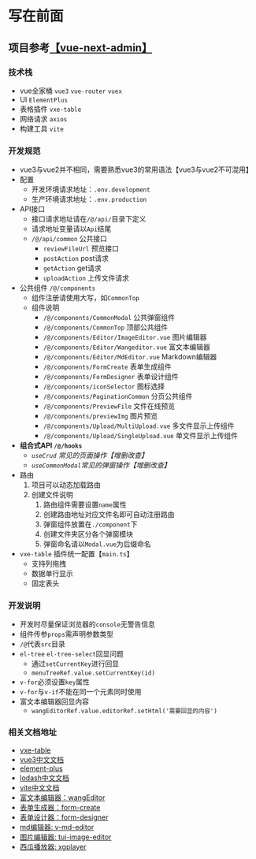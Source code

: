 # 写在前面
## 项目参考[【vue-next-admin】](https://gitee.com/lyt-top/vue-next-admin)
### 技术栈
- vue全家桶 `vue3` `vue-router` `vuex`
- UI `ElementPlus`
- 表格插件 `vxe-table`
- 网络请求 `axios`
- 构建工具 `vite`
### 开发规范
- vue3与vue2并不相同，需要熟悉vue3的常用语法【vue3与vue2不可混用】
- 配置
    - 开发环境请求地址：`.env.development`
    - 生产环境请求地址：`.env.production`
- API接口
    - 接口请求地址请在`/@/api/`目录下定义
    - 请求地址变量请以`Api`结尾
    - `/@/api/common` 公共接口
        - `reviewFileUrl` 预览接口
        - `postAction` post请求
        - `getAction` get请求
        - `uploadAction` 上传文件请求
- 公共组件 `/@/components`
    - 组件注册请使用大写，如`CommonTop`
    - 组件说明
        - `/@/components/CommonModal` 公共弹窗组件 
        - `/@/components/CommonTop` 顶部公共组件
        - `/@/components/Editor/ImageEditor.vue` 图片编辑器
        - `/@/components/Editor/Wangeditor.vue` 富文本编辑器
        - `/@/components/Editor/MdEditor.vue` Markdown编辑器
        - `/@/components/FormCreate` 表单生成组件
        - `/@/components/FormDesigner` 表单设计组件
        - `/@/components/iconSelector` 图标选择
        - `/@/components/PaginationCommon` 分页公共组件
        - `/@/components/PreviewFile` 文件在线预览
        - `/@/components/previewImg` 图片预览
        - `/@/components/Upload/MultiUpload.vue` 多文件显示上传组件
        - `/@/components/Upload/SingleUpload.vue` 单文件显示上传组件
- **组合式API `/@/hooks`**
    - *`useCrud` 常见的页面操作【增删改查】*
    - *`useCommonModal`常见的弹窗操作【增删改查】*
- 路由
    1. 项目可以动态加载路由
    2. 创建文件说明
        1. 路由组件需要设置`name`属性
        2. 创建路由地址对应文件名即可自动注册路由
        3. 弹窗组件放置在`./component`下
        4. 创建文件夹区分各个弹窗模块
        5. 弹窗命名请以`Modal.vue`为后缀命名
- `vxe-table` 插件统一配置【`main.ts`】
    - 支持列拖拽
    - 数据单行显示
    - 固定表头

### 开发说明
- 开发时尽量保证浏览器的`console`无警告信息
- 组件传参`props`需声明参数类型
- `/@`代表`src`目录
- `el-tree` `el-tree-select`回显问题
    - 通过`setCurrentKey`进行回显
    - `menuTreeRef.value.setCurrentKey(id)`
- `v-for`必须设置`key`属性
- `v-for`与`v-if`不能在同一个元素同时使用
- 富文本编辑器回显内容
    - `wangEditorRef.value.editorRef.setHtml('需要回显的内容')`

### 相关文档地址
- [vxe-table](https://vxetable.cn/#/table/start/install)
- [vue3中文文档](https://www.javascriptc.com/vue3js/guide/introduction.html)
- [element-plus](https://element-plus.gitee.io/zh-CN/guide/design.html)
- [lodash中文文档](https://www.lodashjs.com/)
- [vite中文文档](https://vitejs.cn/vite3-cn/guide/why.html)
- [富文本编辑器：wangEditor](https://www.wangeditor.com/)
- [表单生成器：form-create](http://www.form-create.com/v3/guide/)
- [表单设计器：form-designer](http://designer.form-create.com/guide/)
- [md编辑器: v-md-editor](https://code-farmer-i.github.io/vue-markdown-editor/zh/quick-start.html#%E5%AE%89%E8%A3%85)
- [图片编辑器: tui-image-editor](https://juejin.cn/post/7027943745530101773#heading-10)
- [西瓜播放器: xgplayer](https://v2.h5player.bytedance.com/gettingStarted/#%E5%AE%89%E8%A3%85)

